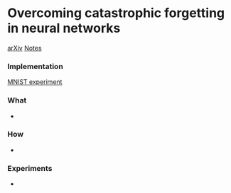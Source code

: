 # Overcoming catastrophic forgetting in neural networks
[arXiv](https://arxiv.org/abs/1612.00796)
[Notes](http://rylanschaeffer.github.io/content/research/overcoming_catastrophic_forgetting/main.html)
### Implementation
[MNIST experiment](https://github.com/ariseff/overcoming-catastrophic)

### What
- 

### How
- 

### Experiments
- 
